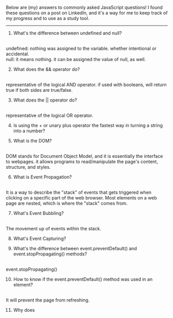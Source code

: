Below are (my) answers to commonly asked JavaScript questions! I found these questions on a post on LinkedIn, and it's a way for me to keep track of my progress and to use as a study tool. 

---------------------------------------------------------------

1. What's the difference between undefined and null?
<br>
undefined: nothing was assigned to the variable. whether intentional or accidental. 
<br>
null: it means nothing. it can be assigned the value of null, as well. 

2. What does the && operator do?
<br>
representative of the logical AND operator. if used with booleans, will return true if both sides are true/false. 


3. What does the || operator do?
<br>
representative of the logical OR operator.

4. Is using the + or unary plus operator the fastest way in turning a string into a number?


5. What is the DOM?
<br>
DOM stands for Document Object Model, and it is essentially the interface to webpages. it allows programs to read/manipulate the page's content, structure, and styles.


6. What is Event Propagation? 
<br>
It is a way to describe the "stack" of events that gets triggered when clicking on a specific part of the web browser. Most elements on a web page are nested, which is where the "stack" comes from. 

7. What's Event Bubbling?
<br>
The movement up of events within the stack.


8. What's Event Capturing?


9. What's the difference between event.preventDefault() and event.stopPropagating() methods?
<br>
event.stopPropagating() 

10. How to know if the event.preventDefault() method was used in an element?
<br>
It will prevent the page from refreshing.

11. Why does 
